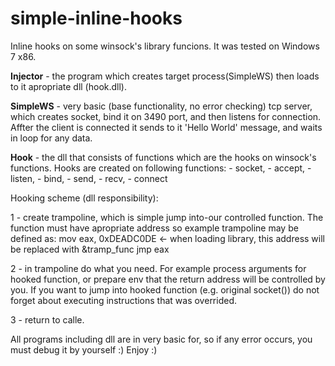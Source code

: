 # simple-inline-hooks
Inline hooks on some winsock's library funcions. 
It was tested on Windows 7 x86.

**Injector** - the program which creates target process(SimpleWS) then loads to it apropriate dll (hook.dll). 

**SimpleWS** - very basic (base functionality, no error checking) tcp server, which creates socket, bind it on 3490 port, and then listens 
              for connection. Affter the client is connected it sends to it 'Hello World' message, and waits in loop for any data.

**Hook** - the dll that consists of functions which are the hooks on winsock's functions.
           Hooks are created on following functions: 
           - socket,
           - accept,
           - listen, 
           - bind, 
           - send, 
           - recv, 
           - connect 
         
Hooking scheme (dll responsibility):

1 - create trampoline, which is simple jump into-our controlled function.
    The function must have apropriate address so example trampoline may be defined as:
    mov eax, 0xDEADC0DE <- when loading library, this address will be replaced with &tramp_func
    jmp eax 

2 - in trampoline do what you need. For example process arguments for hooked function, or prepare 
    env that the return address will be controlled by you. If you want to jump into hooked function (e.g. original socket())
    do not forget about executing instructions that was overrided.
    
3 - return to calle.
         
All programs including dll are in very basic for, so if any error occurs, you must debug it by yourself :) 
Enjoy :) 
